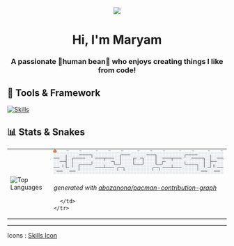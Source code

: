 <div align="center">
  <img height="150" src="https://media3.giphy.com/media/v1.Y2lkPTc5MGI3NjExeTRuejdudWY3bzF6YXl0Z25oYXd3Nm1qNXZ0eGJhYWM2d3hwMnlpdyZlcD12MV9naWZzX3NlYXJjaCZjdD1n/L1R1tvI9svkIWwpVYr/100.webp"  />
</div>

###

<h1 align="center">Hi, I'm Maryam</h1>
<h3 align="center">A passionate 🫘human bean🫘 who enjoys creating things I like from code!</h3>
 


<p align="left">
</p>

## 🔧 Tools & Framework


[![Skills](https://skills.syvixor.com/api/icons?perline=7&i=python,googlecolaboratory,jupyter,pytorch,tensorflow,huggingface,html,css3,javascript,typescript,reactjs,tailwindcss,astro,fastapi,googlegemini,googlecloud,mysql,firebase,supabase,figma)](https://github.com/syvixor/skills-icons)



## 📊 Stats & Snakes


<div align="center">
  <table>
    <tr>
      <td>
        <img src="https://github-readme-stats.vercel.app/api/top-langs/?username=mrym-emm&layout=compact&theme=radical&hide_border=true" alt="Top Languages" />
      </td>
      <td>
        <picture>
  <source media="(prefers-color-scheme: dark)" srcset="https://raw.githubusercontent.com/mrym-emm/mrym-emm/output/pacman-contribution-graph-dark.svg">
  <source media="(prefers-color-scheme: light)" srcset="https://raw.githubusercontent.com/mrym-emm/mrym-emm/output/pacman-contribution-graph.svg">
  <img alt="pacman contribution graph" src="https://raw.githubusercontent.com/mrym-emm/mrym-emm/output/pacman-contribution-graph.svg">
</picture>

_generated with [abozanona/pacman-contribution-graph](https://abozanona.github.io/pacman-contribution-graph/)_

      </td>
    </tr>
  </table>
</div>

<hr/>

Icons : [Skills Icon](https://github.com/syvixor/skills-icons)  
